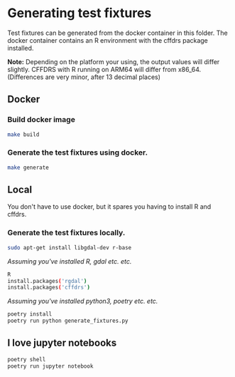 # Generating test fixtures

Test fixtures can be generated from the docker container in this folder. The docker container contains an R environment with the cffdrs package installed.

**Note:** Depending on the platform your using, the output values will differ slightly. CFFDRS with R running on ARM64 will differ from x86_64. (Differences are very minor, after 13 decimal places)

## Docker

### Build docker image

```bash
make build
```

### Generate the test fixtures using docker.

```bash
make generate
```

## Local

You don't have to use docker, but it spares you having to install R and cffdrs.

### Generate the test fixtures locally.

```bash
sudo apt-get install libgdal-dev r-base
```

*Assuming you've installed R, gdal etc. etc.*

```bash
R
install.packages('rgdal')
install.packages('cffdrs')
```

*Assuming you've installed python3, poetry etc. etc.*

```bash
poetry install
poetry run python generate_fixtures.py
```

## I love jupyter notebooks

```bash
poetry shell
poetry run jupyter notebook
```
